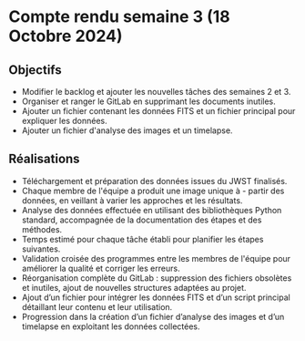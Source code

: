 # Compte rendu semaine 3 (18 Octobre 2024)

## Objectifs  

- Modifier le backlog et ajouter les nouvelles tâches des semaines 2 et 3.  
- Organiser et ranger le GitLab en supprimant les documents inutiles.  
- Ajouter un fichier contenant les données FITS et un fichier principal pour expliquer les données.  
- Ajouter un fichier d'analyse des images et un timelapse.

## Réalisations  

- Téléchargement et préparation des données issues du JWST finalisés.
- Chaque membre de l'équipe a produit une image unique à - partir des données, en veillant à varier les approches et les résultats.
- Analyse des données effectuée en utilisant des bibliothèques Python standard, accompagnée de la documentation des étapes et des méthodes.
- Temps estimé pour chaque tâche établi pour planifier les étapes suivantes.
- Validation croisée des programmes entre les membres de l'équipe pour améliorer la qualité et corriger les erreurs.
- Réorganisation complète du GitLab : suppression des fichiers obsolètes et inutiles, ajout de nouvelles structures adaptées au projet.
- Ajout d’un fichier pour intégrer les données FITS et d’un script principal détaillant leur contenu et leur utilisation.
- Progression dans la création d’un fichier d’analyse des images et d’un timelapse en exploitant les données collectées.